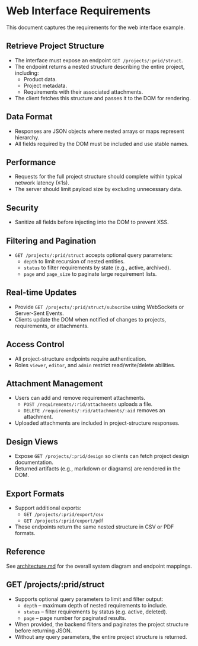 # Web Interface Requirements


This document captures the requirements for the web interface example.

## Retrieve Project Structure
- The interface must expose an endpoint `GET /projects/:prid/struct`.
- The endpoint returns a nested structure describing the entire project, including:
  - Product data.
  - Project metadata.
  - Requirements with their associated attachments.
- The client fetches this structure and passes it to the DOM for rendering.

## Data Format
- Responses are JSON objects where nested arrays or maps represent hierarchy.
- All fields required by the DOM must be included and use stable names.

## Performance
- Requests for the full project structure should complete within typical network latency (≤1s).
- The server should limit payload size by excluding unnecessary data.

## Security
- Sanitize all fields before injecting into the DOM to prevent XSS.

## Filtering and Pagination
- `GET /projects/:prid/struct` accepts optional query parameters:
  - `depth` to limit recursion of nested entities.
  - `status` to filter requirements by state (e.g., active, archived).
  - `page` and `page_size` to paginate large requirement lists.

## Real-time Updates
- Provide `GET /projects/:prid/struct/subscribe` using WebSockets or Server-Sent Events.
- Clients update the DOM when notified of changes to projects, requirements, or attachments.

## Access Control
- All project-structure endpoints require authentication.
- Roles `viewer`, `editor`, and `admin` restrict read/write/delete abilities.

## Attachment Management
- Users can add and remove requirement attachments.
  - `POST /requirements/:rid/attachments` uploads a file.
  - `DELETE /requirements/:rid/attachments/:aid` removes an attachment.
- Uploaded attachments are included in project-structure responses.

## Design Views
- Expose `GET /projects/:prid/design` so clients can fetch project design documentation.
- Returned artifacts (e.g., markdown or diagrams) are rendered in the DOM.

## Export Formats
- Support additional exports:
  - `GET /projects/:prid/export/csv`
  - `GET /projects/:prid/export/pdf`
- These endpoints return the same nested structure in CSV or PDF formats.

## Reference
See [architecture.md](architecture.md) for the overall system diagram and endpoint mappings.

## GET /projects/:prid/struct

- Supports optional query parameters to limit and filter output:
  - `depth` – maximum depth of nested requirements to include.
  - `status` – filter requirements by status (e.g. active, deleted).
  - `page` – page number for paginated results.
- When provided, the backend filters and paginates the project structure before returning JSON.
- Without any query parameters, the entire project structure is returned.
